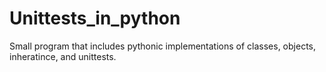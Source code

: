 # Unittests_in_python
Small program that includes pythonic implementations of classes, objects, inheratince, and unittests.
